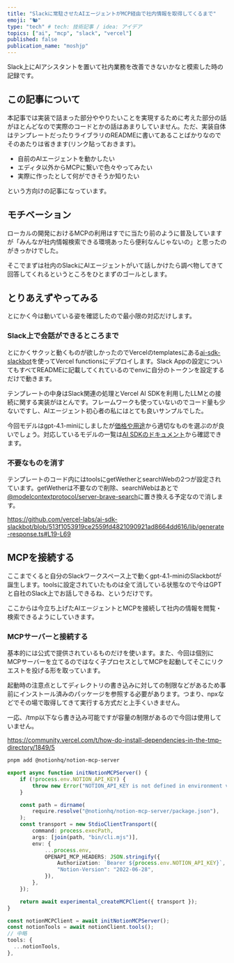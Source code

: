 ```yaml
---
title: "Slackに常駐させたAIエージェントがMCP経由で社内情報を取得してくるまで"
emoji: "🐿️"
type: "tech" # tech: 技術記事 / idea: アイデア
topics: ["ai", "mcp", "slack", "vercel"]
published: false
publication_name: "moshjp"
---
```


Slack上にAIアシスタントを置いて社内業務を改善できないかなと模索した時の記録です。

## この記事について

本記事では実装で詰まった部分ややりたいことを実現するために考えた部分の話がほとんどなので実際のコードとかの話はあまりしていません。ただ、実装自体はテンプレートだったりライブラリのREADMEに書いてあることばかりなのでそのあたりは省きます(リンク貼っておきます)。

- 自前のAIエージェントを動かしたい
- エディタ以外からMCPに繋いで色々やってみたい
- 実際に作ったとして何ができそうか知りたい

という方向けの記事になっています。

## モチベーション

ローカルの開発におけるMCPの利用はすでに当たり前のように普及していますが「みんなが社内情報検索できる環境あったら便利なんじゃないの」と思ったのがきっかけでした。

そこでまずは社内のSlackにAIエージェントがいて話しかけたら調べ物してきて回答してくれるというところをひとまずのゴールとします。

## とりあえずやってみる

とにかく今は動いている姿を確認したので最小限の対応だけします。

### Slack上で会話ができるところまで

とにかくサクッと動くものが欲しかったのでVercelのtemplatesにある[ai-sdk-slackbot](https://vercel.com/templates/other/ai-sdk-slackbot)を使ってVercel functionsにデプロイします。Slack Appの設定についてもすべてREADMEに記載してくれているのでenvに自分のトークンを設定するだけで動きます。

テンプレートの中身はSlack関連の処理とVercel AI SDKを利用したLLMとの接続に関する実装がほとんです。フレームワークも使っていないのでコード量も少ないですし、AIエージェント初心者の私にはとても良いサンプルでした。

今回モデルはgpt-4.1-miniにしましたが[価格や用途](https://openai.com/api/pricing/)から適切なものを選ぶのが良いでしょう。対応しているモデルの一覧は[AI SDKのドキュメント](https://sdk.vercel.ai/docs/introduction)から確認できます。

### 不要なものを消す

テンプレートのコード内にはtoolsにgetWetherとsearchWebの2つが設定されています。getWetherは不要なので削除、searchWebはあとで[@modelcontextprotocol/server-brave-search](https://github.com/modelcontextprotocol/servers/tree/main/src/brave-search)に置き換える予定なので消します。

https://github.com/vercel-labs/ai-sdk-slackbot/blob/513f1053919ce2559fd4821090921ad8664dd616/lib/generate-response.ts#L19-L69

## MCPを接続する

ここまでくると自分のSlackワークスペース上で動くgpt-4.1-miniのSlackbotが誕生します。toolsに設定されていたものは全て消している状態なので今はGPTと自社のSlack上でお話しできるね、というだけです。

ここからは今立ち上げたAIエージェントとMCPを接続して社内の情報を閲覧・検索できるようにしていきます。

### MCPサーバーと接続する

基本的には公式で提供されているものだけを使います。また、今回は個別にMCPサーバーを立てるのではなく子プロセスとしてMCPを起動してそこにリクエストを投げる形を取っています。

起動時の注意点としてディレクトリの書き込みに対しての制限などがあるため事前にインストール済みのパッケージを参照する必要があります。つまり、npxなどでその場で取得してきて実行する方式だと上手くいきません。

一応、/tmp以下なら書き込み可能ですが容量の制限があるので今回は使用していません。

https://community.vercel.com/t/how-do-install-dependencies-in-the-tmp-directory/1849/5

```sh
pnpm add @notionhq/notion-mcp-server
```

```ts:notion-mcp.ts
export async function initNotionMCPServer() {
	if (!process.env.NOTION_API_KEY) {
		throw new Error("NOTION_API_KEY is not defined in environment variables");
	}

	const path = dirname(
		require.resolve("@notionhq/notion-mcp-server/package.json"),
	);
	const transport = new StdioClientTransport({
		command: process.execPath,
		args: [join(path, "bin/cli.mjs")],
		env: {
			...process.env,
			OPENAPI_MCP_HEADERS: JSON.stringify({
				Authorization: `Bearer ${process.env.NOTION_API_KEY}`,
				"Notion-Version": "2022-06-28",
			}),
		},
	});

	return await experimental_createMCPClient({ transport });
}
```

```ts:generate-response.ts
const notionMCPClient = await initNotionMCPServer();
const notionTools = await notionClient.tools();
// 中略
tools: {
  ...notionTools,
},
```
